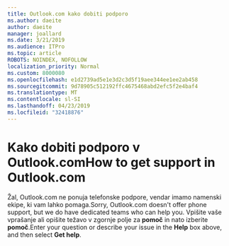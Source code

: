 ```yaml
---
title: Outlook.com kako dobiti podporo
ms.author: daeite
author: daeite
manager: joallard
ms.date: 3/21/2019
ms.audience: ITPro
ms.topic: article
ROBOTS: NOINDEX, NOFOLLOW
localization_priority: Normal
ms.custom: 8000080
ms.openlocfilehash: e1d2739ad5e1e3d2c3d5f19aee344ee1ee2ab458
ms.sourcegitcommit: 9d78905c512192ffc4675468abd2efc5f2e4baf4
ms.translationtype: MT
ms.contentlocale: sl-SI
ms.lasthandoff: 04/23/2019
ms.locfileid: "32418876"
---
```

# <a name="how-to-get-support-in-outlookcom"></a><span data-ttu-id="35a78-102">Kako dobiti podporo v Outlook.com</span><span class="sxs-lookup"><span data-stu-id="35a78-102">How to get support in Outlook.com</span></span>

<span data-ttu-id="35a78-103">Žal, Outlook.com ne ponuja telefonske podpore, vendar imamo namenski ekipe, ki vam lahko pomaga.</span><span class="sxs-lookup"><span data-stu-id="35a78-103">Sorry, Outlook.com doesn't offer phone support, but we do have dedicated teams who can help you.</span></span>
<span data-ttu-id="35a78-104">Vpišite vaše vprašanje ali opišite težavo v zgornje polje za **pomoč** in nato izberite **pomoč**.</span><span class="sxs-lookup"><span data-stu-id="35a78-104">Enter your question or describe your issue in the **Help** box above, and then select **Get help**.</span></span>


